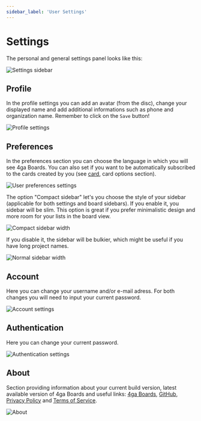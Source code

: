```yaml
---
sidebar_label: 'User Settings'
---
```


# Settings

The personal and general settings panel looks like this:

![Settings sidebar](/img/settingsgeneralsidebar_en.png)

## Profile
In the profile settings you can add an avatar (from the disc), change your displayed name and add additional informations such as phone and organization name. Remember to click on the `Save` button!

![Profile settings](/img/settingsprofile_en.png)

## Preferences
In the preferences section you can choose the language in which you will see 4ga Boards. You can also set if you want to be automatically subscribed to the cards created by you (see [card](./card#card-options), card options section).

![User preferences settings](/img/settingspreferences_en.png)

The option "Compact sidebar" let's you choose the style of your sidebar (applicable for both settings and board sidebars). 
If you enable it, you sidebar will be slim. This option is great if you prefer minimalistic design and more room for your lists in the board view. 

![Compact sidebar width](/img/sidebarslim_en.png)

If you disable it, the sidebar will be bulkier, which might be useful if you have long project names.

![Normal sidebar width](/img/sidebarnormal_en.png)



## Account
Here you can change your username and/or e-mail adress. For both changes you will need to input your current password.

![Account settings](/img/settingsaccount_en.png)

## Authentication
Here you can change your current password.

![Authentication settings](/img/settingsauth_en.png)

## About
Section providing information about your current build version, latest available version of 4ga Boards and useful links: [4ga Boards](https://4gaboards.com), [GitHub](https://github.com/RARgames/4gaBoards), [Privacy Policy](https://4gaboards.com/privacy-policy) and [Terms of Service](https://4gaboards.com/terms-of-service).

![About](/img/settingsabout_en.png)

